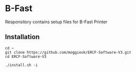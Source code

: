 # B-Fast
Responsitory contains setup files for B-Fast Printer
## Installation
    cd ~
    git clone https://github.com/moggieuk/ERCF-Software-V3.git
    cd ERCF-Software-V3

    ./install.sh -i
